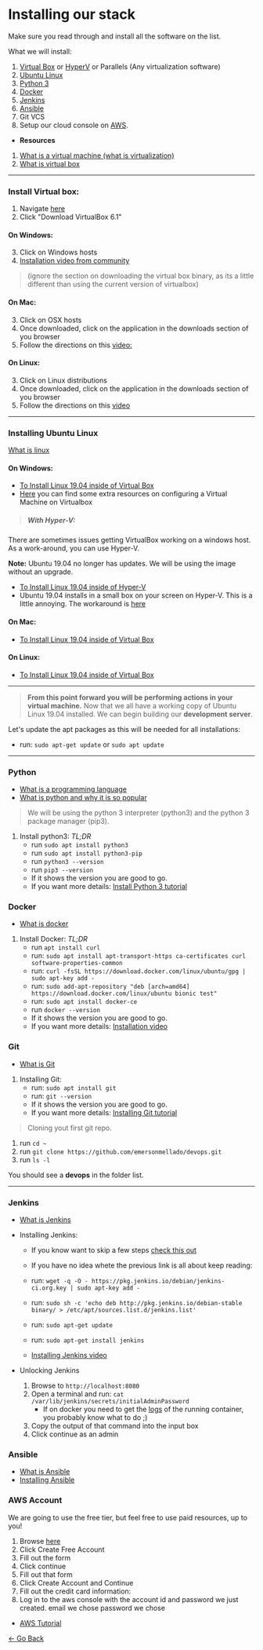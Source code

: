 # Installing our stack

Make sure you read through and install all the software on the list.

What we will install:
1) [Virtual Box](#install-virtual-box) or [HyperV](#with-hyper-v) or Parallels (Any virtualization software)
2) [Ubuntu Linux](#installing-ubuntu-linux)
3) [Python 3](#python)
4) [Docker](#docker)
5) [Jenkins](#jenkins)
6) [Ansible](#ansible)
7) Git VCS
8) Setup our cloud console on [AWS](#aws-account).

- **Resources**
1. [What is a virtual machine (what is virtualization)](https://www.youtube.com/watch?v=yIVXjl4SwVo)
2. [What is virtual box](https://www.youtube.com/watch?v=D1dVhDYAv9E)

---

### Install Virtual box:

1) Navigate [here](https://www.virtualbox.org/wiki/Downloads)
2) Click "Download VirtualBox 6.1"

#### On Windows:
3) Click on Windows hosts
4) [Installation video from community](https://www.youtube.com/watch?v=MTEefDP2Ofo&vl=en)

> (ignore the section on downloading the virtual box binary, as its a little different than using the current version of virtualbox)

#### On Mac:
3) Click on OSX hosts
4) Once downloaded, click on the application in the 
downloads section of you browser
6) Follow the directions on this [video:](https://www.youtube.com/watch?v=lEvM-No4eQo)

#### On Linux:
3) Click on Linux distributions
4) Once downloaded, click on the application in the downloads section of you browser
6) Follow the directions on this [video](https://www.youtube.com/watch?v=_RlsxuayJnI)

---

### Installing Ubuntu Linux

[What is linux](https://www.youtube.com/watch?v=zA3vmx0GaO8)

#### On Windows:

- [To Install Linux 19.04 inside of Virtual Box](https://www.youtube.com/watch?v=pLARQjMwX10)
- [Here](https://www.tutorialspoint.com/virtualization2.0/virtualization2.0_virtualbox.htm) you can find some extra resources on configuring a Virtual Machine on Virtualbox

> ##### With Hyper-V:

There are sometimes issues getting VirtualBox working on a windows host. As a work-around, you can use Hyper-V.

**Note:** Ubuntu 19.04 no longer has updates. We will be using the image without an upgrade. 
- [To Install Linux 19.04 inside of Hyper-V](https://www.bleepingcomputer.com/news/microsoft/ubuntu-1904-now-available-in-the-hyper-v-quick-create-gallery/)
- Ubuntu 19.04 installs in a small box on your screen on Hyper-V. This is a little annoying. The workaround is [here](https://www.donovanbrown.com/post/How-to-run-HyperV-base-Ubuntu-VM-full-screen)


#### On Mac:
- [To Install Linux 19.04 inside of Virtual Box](https://www.youtube.com/watch?v=sNixOS6mHlU)
 
#### On Linux:
- [To Install Linux 19.04 inside of Virtual Box](https://itsfoss.com/install-virtualbox-ubuntu/)
  

---
> **From this point forward you will be performing actions in your virtual machine.**
Now that we all have a working copy of Ubuntu Linux 19.04 installed. We can begin building our **development server**. 

Let's update the apt packages as this will be needed for all installations:
- run: `sudo apt-get update` or `sudo apt update`
---

### Python
 
- [What is a programming language](https://www.youtube.com/watch?v=orCRdBBVLUk)
- [What is python and why it is so popular](https://www.youtube.com/watch?v=Y8Tko2YC5hA)

> We will be using the python 3 interpreter (python3) and the python 3 package manager (pip3). 

1. Install python3:
    *TL;DR*
    - run `sudo apt install python3`
    - run `sudo apt install python3-pip`
    - run `python3 --version` 
    - run `pip3 --version` 
    - If it shows the version you are good to go.
    - If you want more details: [Install Python 3 tutorial](https://tubemint.com/how-to-install-python-3-7-pip-3-ubuntu-19-04/) 

### Docker

- [What is docker](https://www.youtube.com/watch?v=_dfLOzuIg2o)

1. Install Docker:
    *TL;DR* 
    - run `apt install curl`
    - run: `sudo apt install apt-transport-https ca-certificates curl software-properties-common`
    - run: `curl -fsSL https://download.docker.com/linux/ubuntu/gpg | sudo apt-key add -`
    - run: `sudo add-apt-repository "deb [arch=amd64] https://download.docker.com/linux/ubuntu bionic test"`
    - run: `sudo apt install docker-ce`
    - run `docker --version` 
    - If it shows the version you are good to go.
    - If you want more details: [Installation video](https://www.youtube.com/watch?v=lw5eKxMe6dU)

### Git
- [What is Git](https://www.youtube.com/watch?v=uUuTYDg9XoI)

1. Installing Git:
    - run: `sudo apt install git`
    - run: `git --version`
    - If it shows the version you are good to go.
    - If you want more details: [Installing Git tutorial](https://linuxconcept.com/install-git-on-ubuntu-19-04-operating-system/)

> Cloning yout first git repo.

1. run `cd ~`
2. run `git clone https://github.com/emersonmellado/devops.git`
3. run `ls -l`

You should see a **devops** in the folder list.

---

### Jenkins

- [What is Jenkins](https://www.youtube.com/watch?v=LFDrDnKPOTg)

- Installing Jenkins:
    - If you know want to skip a few steps [check this out](https://www.jenkins.io/doc/book/installing/#debian-ubuntu)

    - If you have no idea whete the previous link is all about keep reading:
    - run: `wget -q -O - https://pkg.jenkins.io/debian/jenkins-ci.org.key | sudo apt-key add -`
    - run: `sudo sh -c 'echo deb http://pkg.jenkins.io/debian-stable binary/ > /etc/apt/sources.list.d/jenkins.list'`
    - run: `sudo apt-get update`
    - run: `sudo apt-get install jenkins`
    - [Installing Jenkins video](https://pkg.jenkins.io/debian/)

- Unlocking Jenkins
    1. Browse to `http://localhost:8080`
    2. Open a terminal and run: `cat /var/lib/jenkins/secrets/initialAdminPassword`
        - If on docker you need to get the [logs](https://www.jenkins.io/doc/book/installing/#accessing-the-jenkins-console-log-through-docker-logs) of the running container, you probably know what to do ;)
    4. Copy the output of that command into the input box
    5. Click continue as an admin

### Ansible

- [What is Ansible](https://www.youtube.com/watch?v=p7-U1_E_j3wK)
- [Installing Ansible](https://www.techrepublic.com/article/how-to-install-ansible-on-ubuntu-server-18-04/)


### AWS Account 

We are going to use the free tier, but feel free to use paid resources, up to you!

1. Browse [here](https://aws.amazon.com/free/?all-free-tier.sort-by=item.additionalFields.SortRank&all-free-tier.sort-order=asc)
2. Click Create Free Account
3. Fill out the form
4. Click continue
5. Fill out that form
6. Click Create Account and Continue
7. Fill out the credit card information:
8. Log in to the aws console with the account id and password we just created.
    email we chose
    password we chose 

 - [AWS Tutorial](https://www.youtube.com/watch?v=XhW17g73fvY)

 [<- Go Back](README.md)

